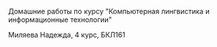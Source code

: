 Домашние работы по курсу "Компьютерная лингвистика и информационные технологии"

Миляева Надежда, 4 курс, БКЛ161
